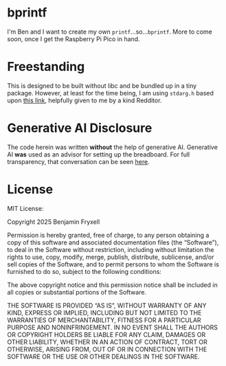 # bprintf

I'm Ben and I want to create my own `printf`...so...`bprintf`. More to come soon, once I get the Raspberry Pi Pico in hand.

# Freestanding

This is designed to be built without libc and be bundled up in a tiny package. However, at least for the time being, I am using `stdarg.h` based upon [this link](https://wiki.osdev.org/Implications_of_writing_a_freestanding_C_project#Headers_available_as_of_C89), helpfully given to me by a kind Redditor.

# Generative AI Disclosure

The code herein was written **without** the help of generative AI. Generative AI **was** used as an advisor for setting up the breadboard. For full transparency, that conversation can be seen [here](https://chatgpt.com/share/67a88d01-9770-800b-b29e-fee49701916c).

# License

MIT License:

Copyright 2025 Benjamin Fryxell

Permission is hereby granted, free of charge, to any person obtaining a copy of this software and associated documentation files (the “Software”), to deal in the Software without restriction, including without limitation the rights to use, copy, modify, merge, publish, distribute, sublicense, and/or sell copies of the Software, and to permit persons to whom the Software is furnished to do so, subject to the following conditions:

The above copyright notice and this permission notice shall be included in all copies or substantial portions of the Software.

THE SOFTWARE IS PROVIDED “AS IS”, WITHOUT WARRANTY OF ANY KIND, EXPRESS OR IMPLIED, INCLUDING BUT NOT LIMITED TO THE WARRANTIES OF MERCHANTABILITY, FITNESS FOR A PARTICULAR PURPOSE AND NONINFRINGEMENT. IN NO EVENT SHALL THE AUTHORS OR COPYRIGHT HOLDERS BE LIABLE FOR ANY CLAIM, DAMAGES OR OTHER LIABILITY, WHETHER IN AN ACTION OF CONTRACT, TORT OR OTHERWISE, ARISING FROM, OUT OF OR IN CONNECTION WITH THE SOFTWARE OR THE USE OR OTHER DEALINGS IN THE SOFTWARE.